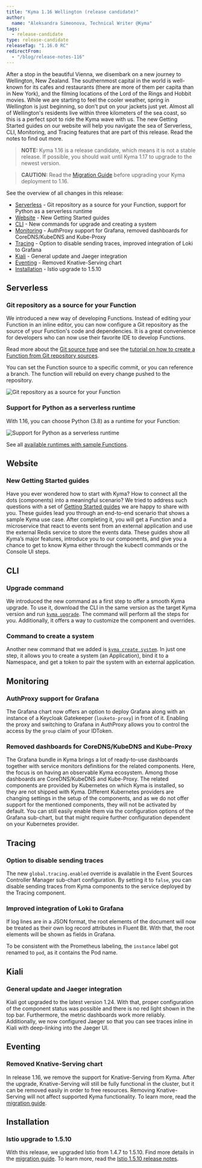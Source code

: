 ```yaml
---
title: "Kyma 1.16 Wellington (release candidate)"
author:
  name: "Aleksandra Simeonova, Technical Writer @Kyma"
tags:
  - release-candidate
type: release-candidate
releaseTag: "1.16.0 RC"
redirectFrom:
  - "/blog/release-notes-116"
---
```


After a stop in the beautiful Vienna, we disembark on a new journey to Wellington, New Zealand. The southernmost capital in the world is well-known for its cafes and restaurants (there are more of them per capita than in New York), and the filming locations of the Lord of the Rings and Hobbit movies. While we are starting to feel the cooler weather, spring in Wellington is just beginning, so don't put on your jackets just yet. Almost all of Wellington's residents live within three kilometers of the sea coast, so this is a perfect spot to ride the Kyma wave with us. The new Getting Started guides on our website will help you navigate the sea of Serverless, CLI, Monitoring, and Tracing features that are part of this release. Read the notes to find out more.

<!-- overview -->

> **NOTE:** Kyma 1.16 is a release candidate, which means it is not a stable release. If possible, you should wait until Kyma 1.17 to upgrade to the newest version.

> **CAUTION:** Read the [Migration Guide](https://github.com/kyma-project/kyma/blob/release-1.16/docs/migration-guides/1.15-1.16.md) before upgrading your Kyma deployment to 1.16.

See the overview of all changes in this release:

- [Serverless](#serverless) - Git repository as a source for your Function, support for Python as a serverless runtime
- [Website](#website) - New Getting Started guides
- [CLI](#cli) - New commands for upgrade and creating a system
- [Monitoring](#monitoring) - AuthProxy support for Grafana, removed dashboards for CoreDNS/KubeDNS and Kube-Proxy
- [Tracing](#tracing) - Option to disable sending traces, improved integration of Loki to Grafana
- [Kiali](#kiali) - General update and Jaeger integration
- [Eventing](#eventing) - Removed Knative-Serving chart
- [Installation](#installation) - Istio upgrade to 1.5.10

## Serverless

### Git repository as a source for your Function

We introduced a new way of developing Functions. Instead of editing your Function in an inline editor, you can now configure a Git repository as the source of your Function's code and dependencies. It is a great convenience for developers who can now use their favorite IDE to develop Functions.

Read more about the [Git source type](https://kyma-project.io/docs/1.16/components/serverless/#details-git-source-type) and see the [tutorial on how to create a Function from Git repository sources](https://kyma-project.io/docs/1.16/components/serverless/#tutorials-create-a-function-from-git-repository-sources).

You can set the Function source to a specific commit, or you can reference a branch. The function will rebuild on every change pushed to the repository.

![Git repository as a source for your Function](./git-create-fn.png)


### Support for Python as a serverless runtime

With 1.16, you can choose Python (3.8) as a runtime for your Function:

![Support for Python as a serverless runtime](./python-serverless.png)

See all [available runtimes with sample Functions](https://kyma-project.io/docs/1.16/components/serverless/#details-runtimes).

## Website

### New Getting Started guides

Have you ever wondered how to start with Kyma? How to connect all the dots (components) into a meaningful scenario? We tried to address such questions with a set of [Getting Started guides](https://kyma-project.io/docs/1.16/root/getting-started/) we are happy to share with you. These guides lead you through an end-to-end scenario that shows a sample Kyma use case. After completing it, you will get a Function and a microservice that react to events sent from an external application and use the external Redis service to store the events data. These guides show all Kyma’s major features, introduce you to our components, and give you a chance to get to know Kyma either through the kubectl commands or the Console UI steps.

## CLI

### Upgrade command

We introduced the new command as a first step to offer a smooth Kyma upgrade. To use it, download the CLI in the same version as the target Kyma version and run [`kyma upgrade`](/cli/commands/#kyma-upgrade-kyma-upgrade). The command will perform all the steps for you. Additionally, it offers a way to customize the component and overrides.

### Command to create a system

Another new command that we added is [`kyma create system`](/cli/commands/#kyma-create-system-kyma-create-system). In just one step, it allows you to create a system (an Application), bind it to a Namespace, and get a token to pair the system with an external application.

## Monitoring

### AuthProxy support for Grafana

The Grafana chart now offers an option to deploy Grafana along with an instance of a Keycloak Gatekeeper (`louketo-proxy`) in front of it. Enabling the proxy and switching to Grafana in AuthProxy allows you to control the access by the `group` claim of your IDToken.

### Removed dashboards for CoreDNS/KubeDNS and Kube-Proxy

The Grafana bundle in Kyma brings a lot of ready-to-use dashboards together with service monitors definitions for the related components. Here, the focus is on having an observable Kyma ecosystem. Among those dashboards are CoreDNS/KubeDNS and Kube-Proxy. The related components are provided by Kubernetes on which Kyma is installed, so they are not shipped with Kyma. Different Kubernetes providers are changing settings in the setup of the components, and as we do not offer support for the mentioned components, they will not be activated by default. You can still easily enable them via the configuration options of the Grafana sub-chart, but that might require further configuration dependent on your Kubernetes provider.

## Tracing

### Option to disable sending traces

The new `global.tracing.enabled` override is available in the Event Sources Controller Manager sub-chart configuration. By setting it to `false`, you can disable sending traces from Kyma components to the service deployed by the Tracing component.

### Improved integration of Loki to Grafana

If log lines are in a JSON format, the root elements of the document will now be treated as their own log record attributes in Fluent Bit. With that, the root elements will be shown as fields in Grafana.

To be consistent with the Prometheus labeling, the `instance` label got renamed to `pod`, as it contains the Pod name.

## Kiali

### General update and Jaeger integration

Kiali got upgraded to the latest version 1.24. With that, proper configuration of the component status was possible and there is no red light shown in the top bar. Furthermore, the metric dashboards work more reliably.
Additionally, we now configured Jaeger so that you can see traces inline in Kiali with deep-linking into the Jaeger UI.

## Eventing

### Removed Knative-Serving chart

In release 1.16, we remove the support for Knative-Serving from Kyma. After the upgrade, Knative-Serving will still be fully functional in the cluster, but it can be removed easily in order to free resources. Removing Knative-Serving will not affect supported Kyma functionality. To learn more, read the [migration guide](https://github.com/kyma-project/kyma/blob/release-1.16/docs/migration-guides/1.15-1.16.md).

## Installation

### Istio upgrade to 1.5.10

With this release, we upgraded Istio from 1.4.7 to 1.5.10. Find more details in the [migration guide](https://github.com/kyma-project/kyma/blob/release-1.16/docs/migration-guides/1.15-1.16.md). To learn more, read the [Istio 1.5.10 release notes](https://istio.io/latest/news/releases/1.5.x/announcing-1.5.10/).
